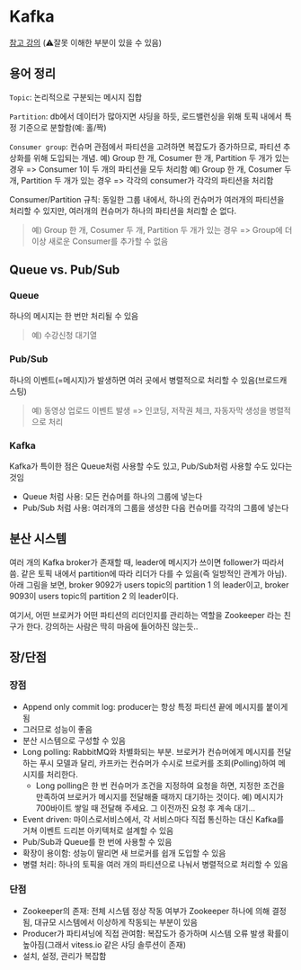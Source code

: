 # Kafka
[참고 강의](https://youtu.be/R873BlNVUB4) (⚠️잘못 이해한 부분이 있을 수 있음)

## 용어 정리
`Topic`: 논리적으로 구분되는 메시지 집합

`Partition`: db에서 데이터가 많아지면 샤딩을 하듯, 로드밸런싱을 위해 토픽 내에서 특정 기준으로 분할함(예: 홀/짝)

`Consumer group`: 컨슈머 관점에서 파티션을 고려하면 복잡도가 증가하므로, 파티션 추상화를 위해 도입되는 개념. 
예) Group 한 개, Cosumer 한 개, Partition 두 개가 있는 경우 => Consumer 1이 두 개의 파티션을 모두 처리함
예) Group 한 개, Cosumer 두 개, Partition 두 개가 있는 경우 => 각각의 consumer가 각각의 파티션을 처리함

Consumer/Partition 규칙: 동일한 그룹 내에서, 하나의 컨슈머가 여러개의 파티션을 처리할 수 있지만, 여러개의 컨슈머가 하나의 파티션을 처리할 순 없다.
> 예) Group 한 개, Cosumer 두 개, Partition 두 개가 있는 경우 => Group에 더 이상 새로운 Consumer를 추가할 수 없음

## Queue vs. Pub/Sub
### Queue
하나의 메시지는 한 번만 처리될 수 있음
> 예) 수강신청 대기열

### Pub/Sub
하나의 이벤트(=메시지)가 발생하면 여러 곳에서 병렬적으로 처리할 수 있음(브로드캐스팅)
> 예) 동영상 업로드 이벤트 발생 => 인코딩, 저작권 체크, 자동자막 생성을 병렬적으로 처리

### Kafka
Kafka가 특이한 점은 Queue처럼 사용할 수도 있고, Pub/Sub처럼 사용할 수도 있다는 것임
* Queue 처럼 사용: 모든 컨슈머를 하나의 그룹에 넣는다
* Pub/Sub 처럼 사용: 여러개의 그룹을 생성한 다음 컨슈머를 각각의 그룹에 넣는다

## 분산 시스템
여러 개의 Kafka broker가 존재할 때, leader에 메시지가 쓰이면 follower가 따라서 씀. 같은 토픽 내에서 partition에 따라 리더가 다를 수 있음(즉 일방적인 관계가 아님).
아래 그림을 보면, broker 9092가 users topic의 partition 1 의 leader이고, broker 9093이 users topic의 partition 2 의 leader이다.
 


여기서, 어떤 브로커가 어떤 파티션의 리더인지를 관리하는 역할을 Zookeeper 라는 친구가 한다. 강의하는 사람은 딱히 마음에 들어하진 않는듯..

## 장/단점
### 장점
* Append only commit log: producer는 항상 특정 파티션 끝에 메시지를 붙이게 됨
* 그러므로 성능이 좋음
* 분산 시스템으로 구성할 수 있음
* Long polling: RabbitMQ와 차별화되는 부분. 브로커가 컨슈머에게 메시지를 전달하는 푸시 모델과 달리, 카프카는 컨슈머가 수시로 브로커를 조회(Polling)하여 메시지를 처리한다.
  * Long polling은 한 번 컨슈머가 조건을 지정하여 요청을 하면, 지정한 조건을 만족하여 브로커가 메시지를 전달해줄 때까지 대기하는 것이다. 예) 메시지가 700바이트 쌓일 때 전달해 주세요. 그 이전까진 요청 후 계속 대기…
* Event driven: 마이스로서비스에서, 각 서비스마다 직접 통신하는 대신 Kafka를 거쳐 이벤트 드리븐 아키텍처로 설계할 수 있음
* Pub/Sub과 Queue를 한 번에 사용할 수 있음
* 확장이 용이함: 성능이 딸리면 새 브로커를 쉽개 도입할 수 있음
* 병렬 처리: 하나의 토픽을 여러 개의 파티션으로 나눠서 병렬적으로 처리할 수 있음

### 단점
* Zookeeper의 존재: 전체 시스템 정상 작동 여부가 Zookeeper 하나에 의해 결정됨, 대규모 시스템에서 이상하게 작동되는 부분이 있음
* Producer가 파티셔닝에 직접 관여함: 복잡도가 증가하며 시스템 오류 발생 확률이 높아짐(그래서 vitess.io 같은 샤딩 솔루션이 존재)
* 설치, 설정, 관리가 복잡함
